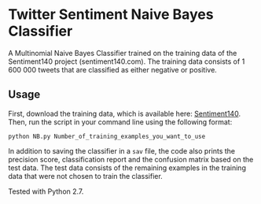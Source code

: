# Twitter Sentiment Naive Bayes Classifier
A Multinomial Naive Bayes Classifier trained on the training data of the Sentiment140 project (sentiment140.com). 
The training data consists of 1 600 000 tweets that are classified as either negative or positive.


## Usage

First, download the training data, which is available here: [Sentiment140](http://help.sentiment140.com/for-students).
Then, run the script in your command line using the following format:

`python NB.py Number_of_training_examples_you_want_to_use`

In addition to saving the classifier in a `sav` file, the code also prints
the precision score, classification report and the confusion matrix based on the test data.
The test data consists of the remaining examples in the training data that were not
chosen to train the classifier.


Tested with Python 2.7.


